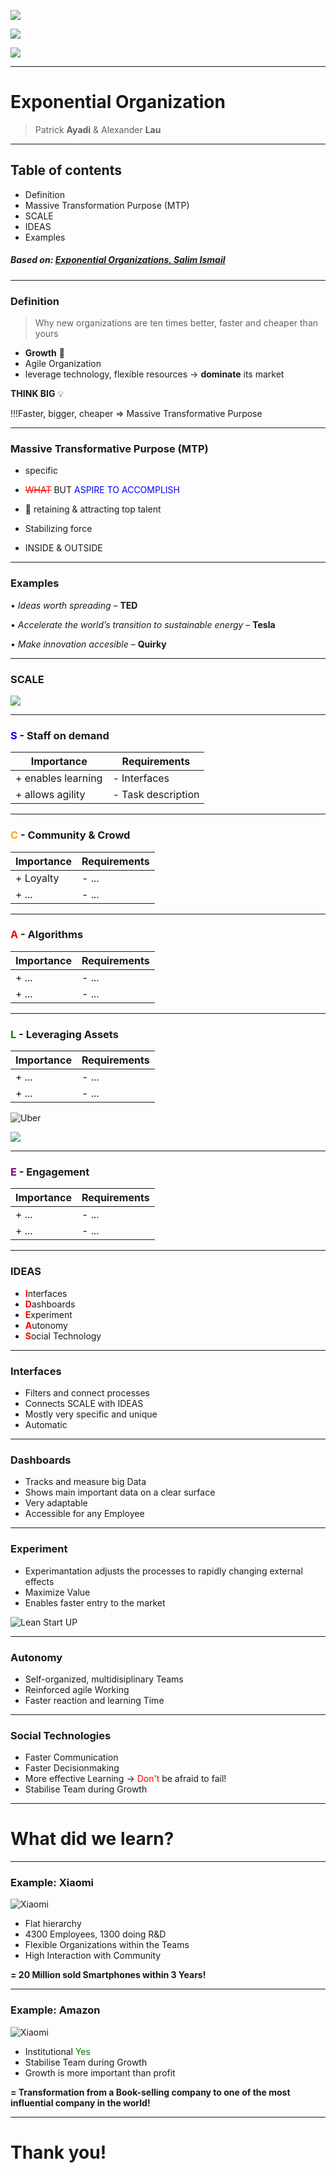 ![](AirBnb.png) 

![](Uber.png) 

![](Netflix.png) 

---

# Exponential Organization
>Patrick **Ayadi** & Alexander **Lau**
---
## Table of contents
* Definition
* Massive Transformation Purpose (MTP)
* SCALE
* IDEAS
* Examples

##### Based on: [Exponential Organizations, Salim Ismail](https://www.amazon.de/Exponential-Organizations-Author-published-October/dp/B00Y4QA03S/ref=sr_1_4?crid=2US038FVFL645&dchild=1&keywords=exponential+organizations&qid=1634559116&sr=8-4)
---
### Definition
> Why new organizations are ten times better, faster and cheaper than yours
* **Growth** :rocket: 
* Agile Organization
* leverage technology, flexible resources
-> **dominate** its market

 **THINK BIG** :bulb: 

 !!!Faster, bigger, cheaper => Massive Transformative Purpose 



---
### Massive Transformative Purpose (MTP)
* specific

* <span style="color:red">~~WHAT~~</span> BUT <span style="color:blue">ASPIRE TO ACCOMPLISH</span>

* :magnet: retaining & attracting top talent 

* Stabilizing force

* INSIDE & OUTSIDE 

---
### Examples 
•	*Ideas worth spreading* – **TED**

•	*Accelerate the world’s transition to sustainable energy* – **Tesla**

•	*Make innovation accesible* – **Quirky**


---
### SCALE
![](SCALE.png) 




---
###  <span style="color:blue">S</span> - Staff on demand
| Importance | Requirements |
| ----------- | ----------- |
| + enables learning   | - Interfaces 
| + allows agility     | - Task description 


---
### <span style="color:orange">C</span> - Community & Crowd
| Importance | Requirements |
| ----------- | ----------- |
| + Loyalty  | - ...  |
| + ...  | - ...  |

---
### <span style="color:red">A</span> - Algorithms
| Importance | Requirements |
| ----------- | ----------- |
| + ...  | - ...  |
| + ...  | - ...  |

---
### <span style="color:green">L</span> - Leveraging Assets
| Importance | Requirements |
| ----------- | ----------- |
| + ...  | - ...  |
| + ...  | - ...  |





![Uber](Uber.png) 

![](Google.png) 

---
### <span style="color:purple">E</span> - Engagement 
| Importance | Requirements |
| ----------- | ----------- |
| + ...  | - ...  |
| + ...  | - ...  |


---
### IDEAS
* <span style="color:red">**I**</span>nterfaces
* <span style="color:red">**D**</span>ashboards
* <span style="color:red">**E**</span>xperiment
* <span style="color:red">**A**</span>utonomy
* <span style="color:red">**S**</span>ocial Technology

---
### Interfaces
* Filters and connect processes
* Connects SCALE with IDEAS
* Mostly very specific and unique
* Automatic

---

### Dashboards
* Tracks and measure big Data
* Shows main important data on a clear surface
* Very adaptable
* Accessible for any Employee

---
### Experiment
* Experimantation adjusts the processes to rapidly changing external effects
* Maximize Value
* Enables faster entry to the market

![Lean Start UP](Startup.png) 

---

### Autonomy
* Self-organized, multidisiplinary Teams
* Reinforced agile Working
* Faster reaction and learning Time

---

### Social Technologies
* Faster Communication
* Faster Decisionmaking
* More effective Learning -> <span style="color:red">Don't</span>  be afraid to fail!
* Stabilise Team during Growth

---

# What did we learn?

---
### Example: Xiaomi

![Xiaomi](Xiaomi_logo_(2021-).svg.png) 
* Flat hierarchy
* 4300 Employees, 1300 doing R&D
* Flexible Organizations within the Teams
* High Interaction with Community 

**= 20 Million sold Smartphones within 3 Years!** 

---
### Example: Amazon
![Xiaomi](Amazonlogo.PNG) 

* Institutional <span style="color:green">Yes</span>  
* Stabilise Team during Growth
* Growth is more important than profit

**= Transformation from a Book-selling company to one of the most influential company in the world!** 

---
# Thank you!
